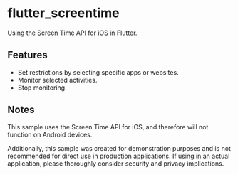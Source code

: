 # flutter_screentime

Using the Screen Time API for iOS in Flutter.


## Features
- Set restrictions by selecting specific apps or websites.
- Monitor selected activities.
- Stop monitoring.

## Notes
This sample uses the Screen Time API for iOS, and therefore will not function on Android devices.

Additionally, this sample was created for demonstration purposes and is not recommended for direct use in production applications. If using in an actual application, please thoroughly consider security and privacy implications.
